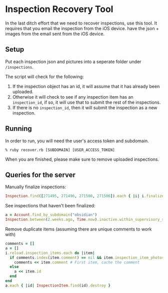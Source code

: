 # Inspection Recovery Tool

In the last ditch effort that we need to recover inspections, use this tool. It requires that you email the inspection from the iOS device. have the json + images from the email sent from the iOS device.

## Setup

Put each inspection json and pictures into a seperate folder under `/inspections`.

The script will check for the following:

1. If the inspection object has an id, it will assume that it has already been uploaded.
2. Otherwise it will check to see if any inspection item has an `inspection_id`, if so, it will use that to submit the rest of the inspections.
3. If there is no `inspection_id`, then it will submit the inspection as a new inspection.

## Running

In order to run, you will need the user's access token and subdomain.

```
% ruby recover.rb [SUBDOMAIN] [USER_ACCESS_TOKEN]
```

When you are finished, please make sure to remove uploaded inspections.

## Queries for the server

Manually finalize inspections:

```ruby
Inspection.find([271495, 271496, 271500, 271506]).each { |i| i.finalize!; i.send_notifications }
```

See inspections that haven't been finalized:

```ruby
a = Account.find_by_subdomain("obsidian")
Inspection.between(2.weeks.ago, Time.now).inactive.within_supervisory_structures([a.company]).count
```

Remove duplicate items (assuming there are unique comments to work with)

```ruby
comments = []
a = []
i.reload.inspection_items.each do |item| 
  if comments.index(item.comment) == nil && item.inspection_item_photos.count > 0
    comments << item.comment # First item, cache the comment
  else
    a << item.id
  end
end
a.each { |id| InspectionItem.find(id).destroy }
```


